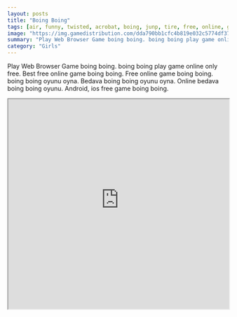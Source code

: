 ```yaml
---
layout: posts
title: "Boing Boing"
tags: [air, funny, twisted, acrobat, boing, junp, tire, free, online, games, oyna, game, free, games, play, play, games]
image: "https://img.gamedistribution.com/dda790bb1cfc4b819e032c5774df3759-512x384.jpeg"
summary: "Play Web Browser Game boing boing. boing boing play game online only free. Best free online game boing boing. Free online game boing boing. boing boing oyunu oyna. Bedava boing boing oyunu oyna. Online bedava boing boing oyunu. Android, ios free game boing boing."
category: "Girls"
---
```


Play Web Browser Game boing boing. boing boing play game online only free. Best free online game boing boing. Free online game boing boing. boing boing oyunu oyna. Bedava boing boing oyunu oyna. Online bedava boing boing oyunu. Android, ios free game boing boing.

<iframe width="100%" height="480px;" src="https://html5.gamedistribution.com/dda790bb1cfc4b819e032c5774df3759/"></iframe>